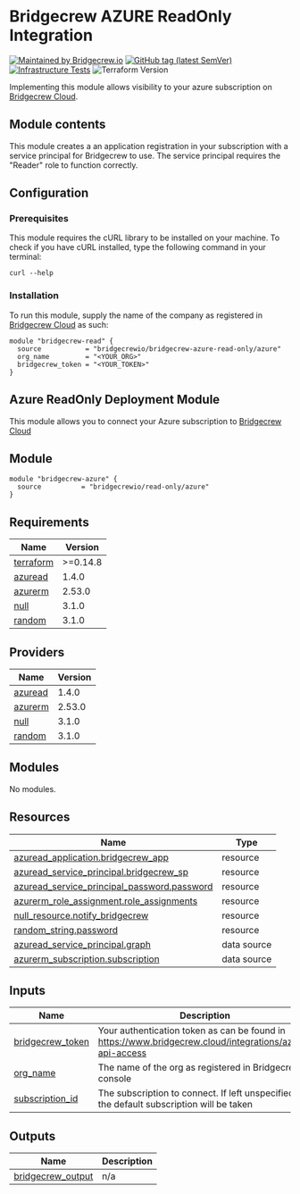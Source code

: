# Bridgecrew AZURE ReadOnly Integration

[![Maintained by Bridgecrew.io](https://img.shields.io/badge/maintained%20by-bridgecrew.io-blueviolet)](https://bridgecrew.io)
[![GitHub tag (latest SemVer)](https://img.shields.io/github/tag/bridgecrewio/terraform-azurerm-read-only.svg?label=latest)](https://github.com/bridgecrewio/terraform-azurerm-bridgecrew-read-only/releases/latest)
[![Infrastructure Tests](https://www.bridgecrew.cloud/badges/github/bridgecrewio/terraform-azurerm-bridgecrew-azure-read-only/cis_azure)](https://www.bridgecrew.cloud/link/badge?vcs=github&fullRepo=bridgecrewio%2Fterraform-azurerm-bridgecrew-azure-read-only&benchmark=CIS+AZURE+V1.1)
![Terraform Version](https://img.shields.io/badge/tf-%3E%3D0.12.0-blue.svg)

Implementing this module allows visibility to your azure subscription on [Bridgecrew Cloud](https://www.bridgecrew.cloud).

## Module contents

This module creates a an application registration in your subscription with a service principal for Bridgecrew to use.
The service principal requires the "Reader" role to function correctly.

## Configuration

### Prerequisites

This module requires the cURL library to be installed on your machine.
To check if you have cURL installed, type the following command in your terminal:

```shell script
curl --help
```

### Installation

To run this module, supply the name of the company as registered in [Bridgecrew Cloud](https://www.bridgecrew.cloud) as such:

```hcl-terraform
module "bridgecrew-read" {
  source           = "bridgecrewio/bridgecrew-azure-read-only/azure"
  org_name         = "<YOUR_ORG>"
  bridgecrew_token = "<YOUR_TOKEN>"
}
```

## Azure ReadOnly Deployment Module

This module allows you to connect your Azure subscription to [Bridgecrew Cloud](https://bridgecrew.cloud)

## Module

```hcl-terraform
module "bridgecrew-azure" {
  source          = "bridgecrewio/read-only/azure"
}
```

<!-- BEGINNING OF PRE-COMMIT-TERRAFORM DOCS HOOK -->
## Requirements

| Name | Version |
|------|---------|
| <a name="requirement_terraform"></a> [terraform](#requirement\_terraform) | >=0.14.8 |
| <a name="requirement_azuread"></a> [azuread](#requirement\_azuread) | 1.4.0 |
| <a name="requirement_azurerm"></a> [azurerm](#requirement\_azurerm) | 2.53.0 |
| <a name="requirement_null"></a> [null](#requirement\_null) | 3.1.0 |
| <a name="requirement_random"></a> [random](#requirement\_random) | 3.1.0 |

## Providers

| Name | Version |
|------|---------|
| <a name="provider_azuread"></a> [azuread](#provider\_azuread) | 1.4.0 |
| <a name="provider_azurerm"></a> [azurerm](#provider\_azurerm) | 2.53.0 |
| <a name="provider_null"></a> [null](#provider\_null) | 3.1.0 |
| <a name="provider_random"></a> [random](#provider\_random) | 3.1.0 |

## Modules

No modules.

## Resources

| Name | Type |
|------|------|
| [azuread_application.bridgecrew_app](https://registry.terraform.io/providers/hashicorp/azuread/1.4.0/docs/resources/application) | resource |
| [azuread_service_principal.bridgecrew_sp](https://registry.terraform.io/providers/hashicorp/azuread/1.4.0/docs/resources/service_principal) | resource |
| [azuread_service_principal_password.password](https://registry.terraform.io/providers/hashicorp/azuread/1.4.0/docs/resources/service_principal_password) | resource |
| [azurerm_role_assignment.role_assignments](https://registry.terraform.io/providers/hashicorp/azurerm/2.53.0/docs/resources/role_assignment) | resource |
| [null_resource.notify_bridgecrew](https://registry.terraform.io/providers/hashicorp/null/3.1.0/docs/resources/resource) | resource |
| [random_string.password](https://registry.terraform.io/providers/hashicorp/random/3.1.0/docs/resources/string) | resource |
| [azuread_service_principal.graph](https://registry.terraform.io/providers/hashicorp/azuread/1.4.0/docs/data-sources/service_principal) | data source |
| [azurerm_subscription.subscription](https://registry.terraform.io/providers/hashicorp/azurerm/2.53.0/docs/data-sources/subscription) | data source |

## Inputs

| Name | Description | Type | Default | Required |
|------|-------------|------|---------|:--------:|
| <a name="input_bridgecrew_token"></a> [bridgecrew\_token](#input\_bridgecrew\_token) | Your authentication token as can be found in https://www.bridgecrew.cloud/integrations/azure-api-access | `string` | n/a | yes |
| <a name="input_org_name"></a> [org\_name](#input\_org\_name) | The name of the org as registered in Bridgecrew console | `string` | n/a | yes |
| <a name="input_subscription_id"></a> [subscription\_id](#input\_subscription\_id) | The subscription to connect. If left unspecified, the default subscription will be taken | `string` | `null` | no |

## Outputs

| Name | Description |
|------|-------------|
| <a name="output_bridgecrew_output"></a> [bridgecrew\_output](#output\_bridgecrew\_output) | n/a |
<!-- END OF PRE-COMMIT-TERRAFORM DOCS HOOK -->

